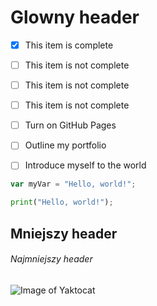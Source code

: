 # Glowny header

- [x] This item is complete
- [ ] This item is not complete
- [ ] This item is not complete
- [ ] This item is not complete
- [ ] Turn on GitHub Pages
- [ ] Outline my portfolio
- [ ] Introduce myself to the world


``` javascript
var myVar = "Hello, world!";
```

``` python
print("Hello, world!");
```

## Mniejszy header
###### Najmniejszy header

![Image of Yaktocat](https://octodex.github.com/images/yaktocat.png)



